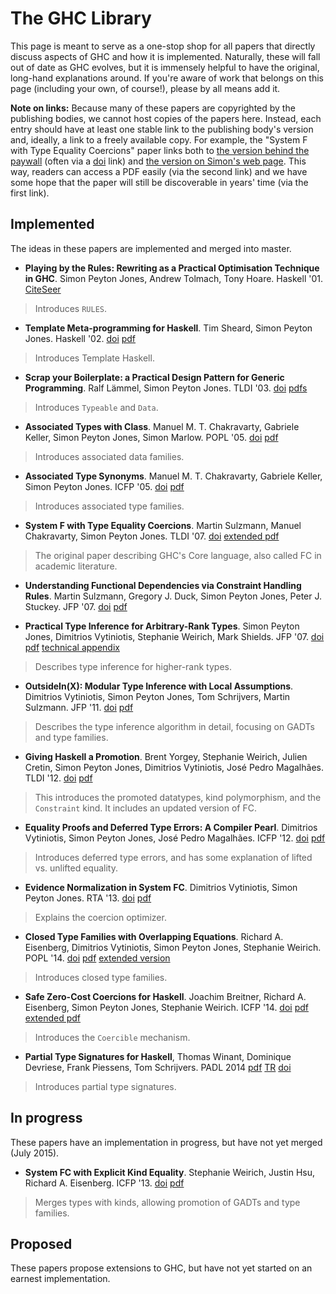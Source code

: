 # The GHC Library



This page is meant to serve as a one-stop shop for all papers that directly discuss aspects of GHC and how it is implemented. Naturally, these will fall out of date as GHC evolves, but it is immensely helpful to have the original, long-hand explanations around. If you're aware of work that belongs on this page (including your own, of course!), please by all means add it.



**Note on links:** Because many of these papers are copyrighted by the publishing bodies, we cannot host copies of the papers here. Instead, each entry should have at least one stable link to the publishing body's version and, ideally, a link to a freely available copy. For example, the "System F with Type Equality Coercions" paper links both to [
the version behind the paywall](http://dx.doi.org/10.1145/1190315.1190324) (often via a [
doi](http://doi.org) link) and [
the version on Simon's web page](http://research.microsoft.com/en-us/um/people/simonpj/papers/ext-f/tldi22-sulzmann-with-appendix.pdf). This way, readers can access a PDF easily (via the second link) and we have some hope that the paper will still be discoverable in years' time (via the first link).


## Implemented



The ideas in these papers are implemented and merged into master. 


- **Playing by the Rules: Rewriting as a Practical Optimisation Technique in GHC**. Simon Peyton Jones, Andrew Tolmach, Tony Hoare. Haskell '01. [
  CiteSeer](http://citeseer.ist.psu.edu/viewdoc/summary?doi=10.1.1.130.2170)

>
>
> Introduces `RULES`.
>
>

- **Template Meta-programming for Haskell**. Tim Sheard, Simon Peyton Jones. Haskell '02. [
  doi](http://dx.doi.org/10.1145/636517.636528) [
  pdf](http://research.microsoft.com/en-us/um/people/simonpj/papers/meta-haskell/meta-haskell.pdf)

>
>
> Introduces Template Haskell.
>
>

- **Scrap your Boilerplate: a Practical Design Pattern for Generic Programming**. Ralf Lämmel, Simon Peyton Jones. TLDI '03. [
  doi](http://dx.doi.org/10.1145/604174.604179) [
  pdfs](http://research.microsoft.com/en-us/um/people/simonpj/papers/hmap/index.htm)

>
>
> Introduces `Typeable` and `Data`.
>
>

- **Associated Types with Class**. Manuel M. T. Chakravarty, Gabriele Keller, Simon Peyton Jones, Simon Marlow. POPL '05. [
  doi](http://dx.doi.org/10.1145/1040305.1040306) [
  pdf](http://research.microsoft.com/en-us/um/people/simonpj/Papers/assoc-types/assoc.pdf)

>
>
> Introduces associated data families.
>
>

- **Associated Type Synonyms**. Manuel M. T. Chakravarty, Gabriele Keller, Simon Peyton Jones. ICFP '05. [
  doi](http://dx.doi.org/10.1145/1086365.1086397) [
  pdf](http://research.microsoft.com/en-us/um/people/simonpj/papers/assoc-types/at-syns.pdf)

>
>
> Introduces associated type families.
>
>

- **System F with Type Equality Coercions**. Martin Sulzmann, Manuel Chakravarty, Simon Peyton Jones. TLDI '07. [
  doi](http://dx.doi.org/10.1145/1190315.1190324) [
  extended pdf](http://research.microsoft.com/en-us/um/people/simonpj/papers/ext-f/tldi22-sulzmann-with-appendix.pdf)

>
>
> The original paper describing GHC's Core language, also called FC in academic literature.
>
>

- **Understanding Functional Dependencies via Constraint Handling Rules**. Martin Sulzmann, Gregory J. Duck, Simon Peyton Jones, Peter J. Stuckey. JFP '07. [
  doi](http://dx.doi.org/10.1017/S0956796806006137) [
  pdf](http://research-srv.microsoft.com/en-us/um/people/simonpj/papers/fd-chr/jfp06.pdf)

- **Practical Type Inference for Arbitrary-Rank Types**. Simon Peyton Jones, Dimitrios Vytiniotis, Stephanie Weirich, Mark Shields. JFP '07. [
  doi](http://dx.doi.org/10.1017/S0956796806006034) [
  pdf](http://repository.upenn.edu/cis_papers/315/) [
  technical appendix](http://repository.upenn.edu/cis_reports/58/)

>
>
> Describes type inference for higher-rank types.
>
>

- **OutsideIn(X): Modular Type Inference with Local Assumptions**. Dimitrios Vytiniotis, Simon Peyton Jones, Tom Schrijvers, Martin Sulzmann. JFP '11. [
  doi](http://dx.doi.org/10.1017/S0956796811000098) [
  pdf](http://research.microsoft.com:8082/en-us/um/people/simonpj/papers/constraints/jfp-outsidein.pdf)

>
>
> Describes the type inference algorithm in detail, focusing on GADTs and type families.
>
>

- **Giving Haskell a Promotion**. Brent Yorgey, Stephanie Weirich, Julien Cretin, Simon Peyton Jones, Dimitrios Vytiniotis, José Pedro Magalhães. TLDI '12. [
  doi](http://dx.doi.org/10.1145/2103786.2103795) [
  pdf](http://research.microsoft.com/en-us/um/people/simonpj/papers/ext-f/promotion.pdf)

>
>
> This introduces the promoted datatypes, kind polymorphism, and the `Constraint` kind. It includes an updated version of FC.
>
>

- **Equality Proofs and Deferred Type Errors: A Compiler Pearl**. Dimitrios Vytiniotis, Simon Peyton Jones, José Pedro Magalhães. ICFP '12. [
  doi](http://dx.doi.org/10.1145/2364527.2364554) [
  pdf](http://research.microsoft.com/en-us/um/people/simonpj/papers/ext-f/icfp12.pdf)

>
>
> Introduces deferred type errors, and has some explanation of lifted vs. unlifted equality.
>
>

- **Evidence Normalization in System FC**. Dimitrios Vytiniotis, Simon Peyton Jones. RTA '13. [
  doi](http://dx.doi.org/10.4230/LIPIcs.RTA.2013.20) [
  pdf](http://drops.dagstuhl.de/opus/volltexte/2013/4050/pdf/3.pdf)

>
>
> Explains the coercion optimizer.
>
>

- **Closed Type Families with Overlapping Equations**. Richard A. Eisenberg, Dimitrios Vytiniotis, Simon Peyton Jones, Stephanie Weirich. POPL '14. [
  doi](http://dx.doi.org/10.1145/2535838.2535856) [
  pdf](http://www.seas.upenn.edu/~sweirich/papers/popl14-axioms.pdf) [
  extended version](http://repository.upenn.edu/cis_reports/990/)

>
>
> Introduces closed type families.
>
>

- **Safe Zero-Cost Coercions for Haskell**. Joachim Breitner, Richard A. Eisenberg, Simon Peyton Jones, Stephanie Weirich. ICFP '14. [
  doi](http://dx.doi.org/10.1145/2628136.2628141) [
  pdf](http://research.microsoft.com/en-us/um/people/simonpj/papers/ext-f/coercible.pdf) [
  extended pdf](http://www.seas.upenn.edu/~sweirich/papers/coercible-extended.pdf)

>
>
> Introduces the `Coercible` mechanism.
>
>

- **Partial Type Signatures for Haskell**, Thomas Winant, Dominique Devriese, Frank Piessens, Tom Schrijvers.  PADL 2014 [
  pdf](https://lirias.kuleuven.be/bitstream/123456789/423475/3/paper.pdf) [
  TR](https://lirias.kuleuven.be/bitstream/123456789/424883/1/CW649.pdf) [
  doi](http://dx.doi.org/10.1007/978-3-319-04132-2_2)

>
>
> Introduces partial type signatures.
>
>

## In progress



These papers have an implementation in progress, but have not yet merged (July 2015).


- **System FC with Explicit Kind Equality**. Stephanie Weirich, Justin Hsu, Richard A. Eisenberg. ICFP '13. [
  doi](http://dx.doi.org/10.1145/2500365.2500599) [
  pdf](http://www.seas.upenn.edu/~sweirich/papers/fckinds.pdf) 

>
>
> Merges types with kinds, allowing promotion of GADTs and type families.
>
>

## Proposed



These papers propose extensions to GHC, but have not yet started on an earnest implementation.


